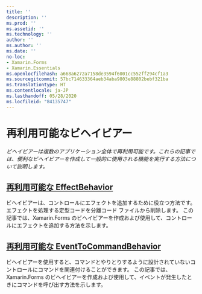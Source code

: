 ```yaml
---
title: ''
description: ''
ms.prod: ''
ms.assetid: ''
ms.technology: ''
author: ''
ms.author: ''
ms.date: ''
no-loc:
- Xamarin.Forms
- Xamarin.Essentials
ms.openlocfilehash: a668a6272a7158de3594f6001cc552ff294cf1a3
ms.sourcegitcommit: 57bc714633364aeb34aba9803e88802bebf321ba
ms.translationtype: HT
ms.contentlocale: ja-JP
ms.lasthandoff: 05/28/2020
ms.locfileid: "84135747"
---
```

# <a name="reusable-behaviors"></a>再利用可能なビヘイビアー

_ビヘイビアーは複数のアプリケーション全体で再利用可能です。これらの記事では、便利なビヘイビアーを作成して一般的に使用される機能を実行する方法について説明します。_

## <a name="reusable-effectbehavior"></a>[再利用可能な EffectBehavior](effect-behavior.md)

ビヘイビアーは、コントロールにエフェクトを追加するために役立つ方法です。エフェクトを処理する定型コードを分離コード ファイルから削除します。 この記事では、Xamarin.Forms のビヘイビアーを作成および使用して、コントロールにエフェクトを追加する方法を示します。

## <a name="reusable-eventtocommandbehavior"></a>[再利用可能な EventToCommandBehavior](event-to-command-behavior.md)

ビヘイビアーを使用すると、コマンドとやりとりするように設計されていないコントロールにコマンドを関連付けることができます。 この記事では、Xamarin.Forms のビヘイビアーを作成および使用して、イベントが発生したときにコマンドを呼び出す方法を示します。
